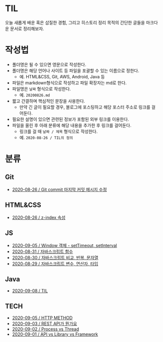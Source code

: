# TIL

오늘 새롭게 배운 혹은 삽질한 경험, 그리고 히스토리 정리 목적의 간단한 글들을 마크다운 문서로 정리해보자.

# 작성법

- 폴더명은 될 수 있으면 영문으로 작성한다.
- 폴더명은 해당 언어나 사이트 등 파일을 포괄할 수 있는 이름으로 정한다.
  - 예. HTML&CSS, Git, AWS, Android, Java 등
- 파일은 markdown형식으로 작성하고 파일 확장자는 md로 한다.
- 파일명은 `날짜` 형식으로 작성한다.
  - 예. `20200826.md`
- 짧고 간결하며 핵심적인 문장을 사용한다.
  - 만약 긴 글이 필요할 경우, 블로그에 포스팅하고 해당 포스터 주소로 링크를 걸어둔다.
- 필요한 설명이 있으면 관련된 정보가 포함된 외부 링크를 이용한다.
- 파일을 올린 후 아래 분류에 해당 내용을 추가한 후 링크를 걸어둔다.
  - 링크를 걸 때 `날짜 / 제목` 형식으로 작성한다.
  - 예. `2020-08-26 / TIL의 정의`

# 분류

## Git

- [2020-08-26 / Git commit 마지막 커밋 메시지 수정](https://github.com/kimmy100b/TIL/blob/master/Git/20200826.md)

## HTML&CSS

- [2020-08-26 / z-index 속성](https://github.com/kimmy100b/TIL/blob/master/HTML%26CSS/20200826.md)

## JS

- [2020-09-05 / Window 객체 - setTimeout, setInterval](https://github.com/kimmy100b/TIL/blob/master/JS/20200905.md)
- [2020-08-31 / 자바스크립트 함수](https://github.com/kimmy100b/TIL/blob/master/JS/20200831.md)
- [2020-08-30 / 자바스크립트 비교, 반복, 문자열](https://github.com/kimmy100b/TIL/blob/master/JS/20200830.md)
- [2020-08-29 / 자바스크립트 변수, 연산자, 타입](https://github.com/kimmy100b/TIL/blob/master/JS/20200829.md)

## Java
- [2020-09-08 / TIL](https://github.com/kimmy100b/TIL/blob/master/Java/20200908.md)

## TECH

- [2020-09-05 / HTTP METHOD](https://github.com/kimmy100b/TIL/blob/master/Tech/20200904.md)
- [2020-09-03 / REST API가 뭔가요](https://github.com/kimmy100b/TIL/blob/master/Tech/20200903.md)
- [2020-09-02 / Process vs Thread](https://github.com/kimmy100b/TIL/blob/master/Tech/20200903.md)
- [2020-09-01 / API vs Library vs Framework](https://github.com/kimmy100b/TIL/blob/master/Tech/20200901.md)
